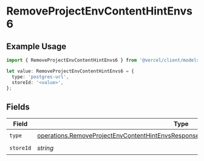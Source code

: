 # RemoveProjectEnvContentHintEnvs6

## Example Usage

```typescript
import { RemoveProjectEnvContentHintEnvs6 } from '@vercel/client/models/operations';

let value: RemoveProjectEnvContentHintEnvs6 = {
  type: 'postgres-url',
  storeId: '<value>',
};
```

## Fields

| Field     | Type                                                                                                                                                                                             | Required           | Description |
| --------- | ------------------------------------------------------------------------------------------------------------------------------------------------------------------------------------------------ | ------------------ | ----------- |
| `type`    | [operations.RemoveProjectEnvContentHintEnvsResponse200ApplicationJSONResponseBody26Type](../../models/operations/removeprojectenvcontenthintenvsresponse200applicationjsonresponsebody26type.md) | :heavy_check_mark: | N/A         |
| `storeId` | _string_                                                                                                                                                                                         | :heavy_check_mark: | N/A         |
